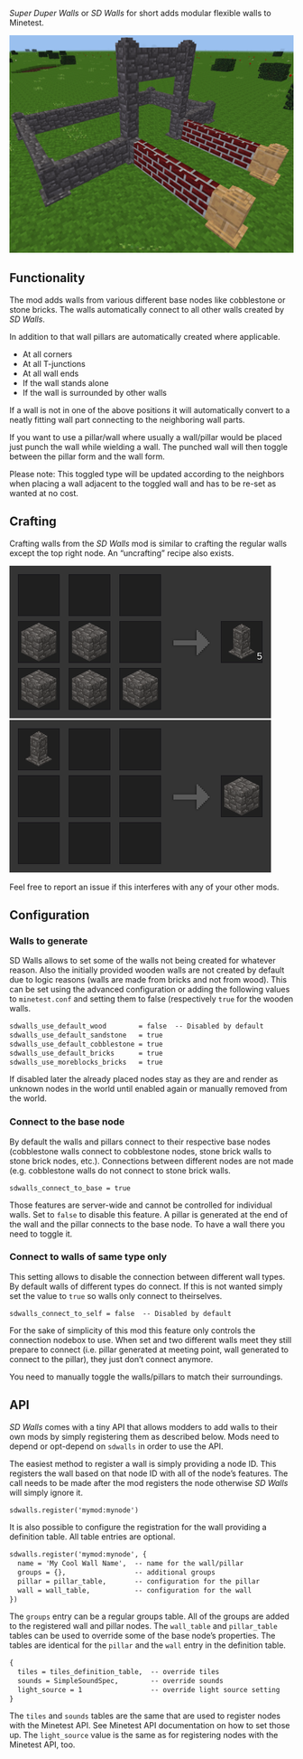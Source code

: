 *Super Duper Walls* or *SD Walls* for short adds modular flexible walls to Minetest.

![Screenshot](screenshots/overview.png)

## Functionality

The mod adds walls from various different base nodes like cobblestone or stone bricks. The walls automatically connect to all other walls created by *SD Walls*.

In addition to that wall pillars are automatically created where applicable.

* At all corners
* At all T-junctions
* At all wall ends
* If the wall stands alone
* If the wall is surrounded by other walls

If a wall is not in one of the above positions it will automatically convert to a neatly fitting wall part connecting to the neighboring wall parts.

If you want to use a pillar/wall where usually a wall/pillar would be placed just punch the wall while wielding a wall. The punched wall will then toggle between the pillar form and the wall form.

Please note: This toggled type will be updated according to the neighbors when placing a wall adjacent to the toggled wall and has to be re-set as wanted at no cost.

## Crafting

Crafting walls from the *SD Walls* mod is similar to crafting the regular walls except the top right node. An “uncrafting” recipe also exists.

![craft walls](screenshots/craft_walls.png) ![uncraft walls](screenshots/uncraft_walls.png)

Feel free to report an issue if this interferes with any of your other mods.

## Configuration

### Walls to generate

SD Walls allows to set some of the walls not being created for whatever reason. Also the initially provided wooden walls are not created by default due to logic reasons (walls are made from bricks and not from wood). This can be set using the advanced configuration or adding the following values to `minetest.conf` and setting them to false (respectively `true` for the wooden walls.

    sdwalls_use_default_wood        = false  -- Disabled by default
    sdwalls_use_default_sandstone   = true
    sdwalls_use_default_cobblestone = true
    sdwalls_use_default_bricks      = true
    sdwalls_use_moreblocks_bricks   = true

If disabled later the already placed nodes stay as they are and render as unknown nodes in the world until enabled again or manually removed from the world.

### Connect to the base node

By default the walls and pillars connect to their respective base nodes (cobblestone walls connect to cobblestone nodes, stone brick walls to stone brick nodes, etc.). Connections between different nodes are not made (e.g. cobblestone walls do not connect to stone brick walls.

    sdwalls_connect_to_base = true

Those features are server-wide and cannot be controlled for individual walls. Set to `false` to disable this feature. A pillar is generated at the end of the wall and the pillar connects to the base node. To have a wall there you need to toggle it.

### Connect to walls of same type only

This setting allows to disable the connection between different wall types. By default walls of different types do connect. If this is not wanted simply set the value to `true` so walls only connect to theirselves.

    sdwalls_connect_to_self = false  -- Disabled by default

For the sake of simplicity of this mod this feature only controls the connection nodebox to use. When set and two different walls meet they still prepare to connect (i.e. pillar generated at meeting point, wall generated to connect to the pillar), they just don’t connect anymore.

You need to manually toggle the walls/pillars to match their surroundings.

## API

*SD Walls* comes with a tiny API that allows modders to add walls to their own mods by simply registering them as described below. Mods need to depend or opt-depend on `sdwalls` in order to use the API.

The easiest method to register a wall is simply providing a node ID. This registers the wall based on that node ID with all of the node’s features. The call needs to be made after the mod registers the node otherwise *SD Walls* will simply ignore it.

```
sdwalls.register('mymod:mynode')
```

It is also possible to configure the registration for the wall providing a definition table. All table entries are optional.

```
sdwalls.register('mymod:mynode', {
  name = 'My Cool Wall Name',  -- name for the wall/pillar
  groups = {},                 -- additional groups
  pillar = pillar_table,       -- configuration for the pillar
  wall = wall_table,           -- configuration for the wall
})
```

The `groups` entry can be a regular groups table. All of the groups are added to the registered wall and pillar nodes. The `wall_table` and `pillar_table` tables can be used to override some of the base node’s properties. The tables are identical for the `pillar` and the `wall` entry in the definition table.

```
{
  tiles = tiles_definition_table,  -- override tiles
  sounds = SimpleSoundSpec,        -- override sounds
  light_source = 1                 -- override light source setting
}
```

The `tiles` and `sounds` tables are the same that are used to register nodes with the Minetest API. See Minetest API documentation on how to set those up. The `light_source` value is the same as for registering nodes with the Minetest API, too.
